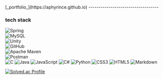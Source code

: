 <p align="left">
[_portfolio_](https://aphyrince.github.io)
-----------------------------------
<h3>tech stack</h3>

![Spring](https://img.shields.io/badge/spring-%236DB33F.svg?style=for-the-badge&logo=spring&logoColor=white)  <br>
![MySQL](https://img.shields.io/badge/mysql-4479A1.svg?style=for-the-badge&logo=mysql&logoColor=white) <br>
![Unity](https://img.shields.io/badge/unity-%23000000.svg?style=for-the-badge&logo=unity&logoColor=white) <br>
![GitHub](https://img.shields.io/badge/github-%23121011.svg?style=for-the-badge&logo=github&logoColor=white) <br>
![Apache Maven](https://img.shields.io/badge/Apache%20Maven-C71A36?style=for-the-badge&logo=Apache%20Maven&logoColor=white)<br>
![Postman](https://img.shields.io/badge/Postman-FF6C37?style=for-the-badge&logo=postman&logoColor=white) <br>
![C](https://img.shields.io/badge/c-%2300599C.svg?style=for-the-badge&logo=c&logoColor=white)
![Java](https://img.shields.io/badge/java-%23ED8B00.svg?style=for-the-badge&logo=openjdk&logoColor=white)
![JavaScript](https://img.shields.io/badge/javascript-%23323330.svg?style=for-the-badge&logo=javascript&logoColor=%23F7DF1E)
![C#](https://img.shields.io/badge/c%23-%23239120.svg?style=for-the-badge&logo=csharp&logoColor=white)
![Python](https://img.shields.io/badge/python-3670A0?style=for-the-badge&logo=python&logoColor=ffdd54)
![CSS3](https://img.shields.io/badge/css3-%231572B6.svg?style=for-the-badge&logo=css3&logoColor=white)
![HTML5](https://img.shields.io/badge/html5-%23E34F26.svg?style=for-the-badge&logo=html5&logoColor=white)
![Markdown](https://img.shields.io/badge/markdown-%23000000.svg?style=for-the-badge&logo=markdown&logoColor=white)
</p>


<div align="left" dir="auto">
<p dir="auto"><a href="https://solved.ac/profile/kingjh120" rel="nofollow"><img src="http://mazassumnida.wtf/api/v2/generate_badge?boj=kingjh120" alt="Solved.ac Profile"  style="max-width: 100%;"></a></p>
</div>
<!--
**aphyrince/aphyrince** is a ✨ _special_ ✨ repository because its `README.md` (this file) appears on your GitHub profile.

Here are some ideas to get you started:

- 🔭 I’m currently working on ...
- 🌱 I’m currently learning ...
- 👯 I’m looking to collaborate on ...
- 🤔 I’m looking for help with ...
- 💬 Ask me about ...
- 📫 How to reach me: ...
- 😄 Pronouns: ...
- ⚡ Fun fact: ...
-->
